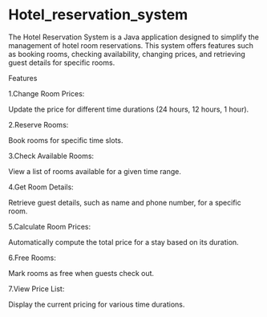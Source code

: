 # Hotel_reservation_system

The Hotel Reservation System is a Java application designed to simplify the management of hotel room reservations. This system offers features such as booking rooms, checking availability, changing prices, and retrieving guest details for specific rooms.

Features

1.Change Room Prices:

Update the price for different time durations (24 hours, 12 hours, 1 hour).

2.Reserve Rooms:

Book rooms for specific time slots.

3.Check Available Rooms:

View a list of rooms available for a given time range.

4.Get Room Details:

Retrieve guest details, such as name and phone number, for a specific room.

5.Calculate Room Prices:

Automatically compute the total price for a stay based on its duration.

6.Free Rooms:

Mark rooms as free when guests check out.

7.View Price List:

Display the current pricing for various time durations.
